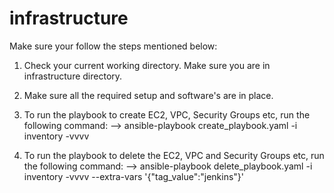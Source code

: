 # infrastructure

Make sure your follow the steps mentioned below:

1) Check your current working directory. Make sure you are in infrastructure directory.

2) Make sure all the required setup and software's are in place.

3) To run the playbook to create EC2, VPC, Security Groups etc, run the following command:
   --> ansible-playbook create_playbook.yaml -i inventory -vvvv

4) To run the playbook to delete the EC2, VPC and Security Groups etc, run the following command:
   --> ansible-playbook delete_playbook.yaml -i inventory -vvvv --extra-vars '{"tag_value":"jenkins"}'
